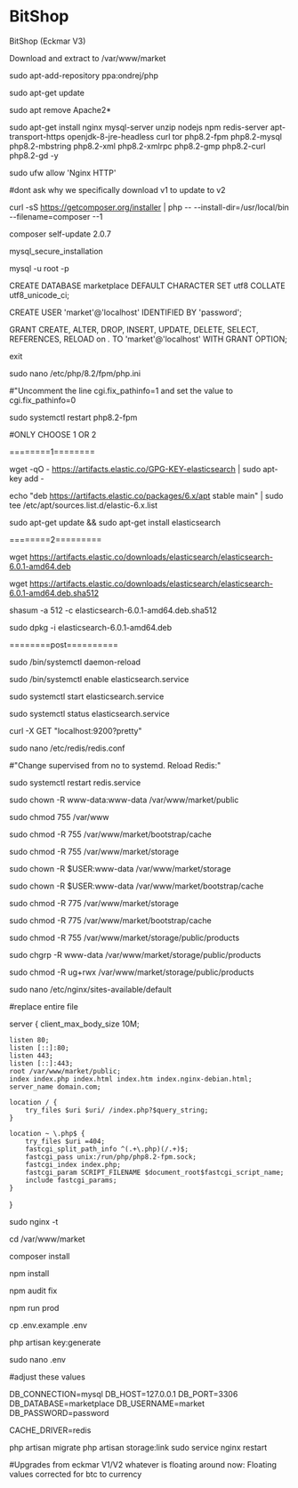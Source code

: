# BitShop
BitShop (Eckmar V3)

Download and extract to /var/www/market

sudo apt-add-repository ppa:ondrej/php

sudo apt-get update

sudo apt remove Apache2*

sudo apt-get install nginx mysql-server unzip nodejs npm redis-server apt-transport-https openjdk-8-jre-headless curl tor php8.2-fpm php8.2-mysql php8.2-mbstring php8.2-xml php8.2-xmlrpc php8.2-gmp php8.2-curl php8.2-gd -y

sudo ufw allow 'Nginx HTTP'

#dont ask why we specifically download v1 to update to v2

curl -sS https://getcomposer.org/installer | php -- --install-dir=/usr/local/bin --filename=composer --1

composer self-update 2.0.7

mysql_secure_installation

mysql -u root -p

CREATE DATABASE marketplace DEFAULT CHARACTER SET utf8 COLLATE utf8_unicode_ci;

CREATE USER 'market'@'localhost' IDENTIFIED BY 'password';

GRANT CREATE, ALTER, DROP, INSERT, UPDATE, DELETE, SELECT, REFERENCES, RELOAD on *.* TO 'market'@'localhost' WITH GRANT OPTION;

exit

sudo nano /etc/php/8.2/fpm/php.ini

#"Uncomment the line cgi.fix_pathinfo=1 and set the value to cgi.fix_pathinfo=0

sudo systemctl restart php8.2-fpm

#ONLY CHOOSE 1 OR 2

========1========

wget -qO - https://artifacts.elastic.co/GPG-KEY-elasticsearch | sudo apt-key add -

echo "deb https://artifacts.elastic.co/packages/6.x/apt stable main" | sudo tee /etc/apt/sources.list.d/elastic-6.x.list

sudo apt-get update && sudo apt-get install elasticsearch

========2=========

wget https://artifacts.elastic.co/downloads/elasticsearch/elasticsearch-6.0.1-amd64.deb

wget https://artifacts.elastic.co/downloads/elasticsearch/elasticsearch-6.0.1-amd64.deb.sha512

shasum -a 512 -c elasticsearch-6.0.1-amd64.deb.sha512 

sudo dpkg -i elasticsearch-6.0.1-amd64.deb

========post==========

sudo /bin/systemctl daemon-reload

sudo /bin/systemctl enable elasticsearch.service

sudo systemctl start elasticsearch.service

sudo systemctl status elasticsearch.service

curl -X GET "localhost:9200?pretty"

sudo nano /etc/redis/redis.conf

#"Change supervised from no to systemd. Reload Redis:"

sudo systemctl restart redis.service

sudo chown -R www-data:www-data /var/www/market/public

sudo chmod 755 /var/www

sudo chmod -R 755 /var/www/market/bootstrap/cache

sudo chmod -R 755 /var/www/market/storage

sudo chown -R $USER:www-data /var/www/market/storage

sudo chown -R $USER:www-data /var/www/market/bootstrap/cache

sudo chmod -R 775 /var/www/market/storage

sudo chmod -R 775 /var/www/market/bootstrap/cache

sudo chmod -R 755 /var/www/market/storage/public/products

sudo chgrp -R www-data /var/www/market/storage/public/products

sudo chmod -R ug+rwx /var/www/market/storage/public/products

sudo nano /etc/nginx/sites-available/default

#replace entire file

server {
    client_max_body_size 10M;

    listen 80;
    listen [::]:80;
    listen 443;
    listen [::]:443;
    root /var/www/market/public;
    index index.php index.html index.htm index.nginx-debian.html;
    server_name domain.com;

    location / {
        try_files $uri $uri/ /index.php?$query_string;
    }

    location ~ \.php$ {
        try_files $uri =404;
        fastcgi_split_path_info ^(.+\.php)(/.+)$;
        fastcgi_pass unix:/run/php/php8.2-fpm.sock;
        fastcgi_index index.php;
        fastcgi_param SCRIPT_FILENAME $document_root$fastcgi_script_name;
        include fastcgi_params;
    }
}

sudo nginx -t

cd /var/www/market

composer install

npm install

npm audit fix

npm run prod

cp .env.example .env

php artisan key:generate

sudo nano .env

#adjust these values

DB_CONNECTION=mysql
DB_HOST=127.0.0.1
DB_PORT=3306
DB_DATABASE=marketplace
DB_USERNAME=market
DB_PASSWORD=password

CACHE_DRIVER=redis


php artisan migrate
php artisan storage:link
sudo service nginx restart

#Upgrades from eckmar V1/V2 whatever is floating around now:
Floating values corrected for btc to currency
